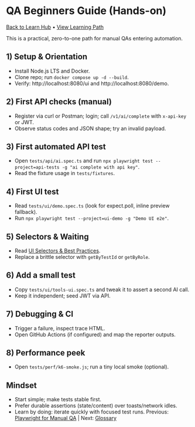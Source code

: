 # QA Beginners Guide (Hands-on)

[Back to Learn Hub](../INDEX.md) • [View Learning Path](../LEARNING-PATH.md)

This is a practical, zero-to-one path for manual QAs entering automation.

## 1) Setup & Orientation
- Install Node.js LTS and Docker.
- Clone repo; run `docker compose up -d --build`.
- Verify: http://localhost:8080/ui and http://localhost:8080/demo.

## 2) First API checks (manual)
- Register via curl or Postman; login; call `/v1/ai/complete` with `x-api-key` or JWT.
- Observe status codes and JSON shape; try an invalid payload.

## 3) First automated API test
- Open `tests/api/ai.spec.ts` and run `npx playwright test --project=api-tests -g "ai complete with api key"`.
- Read the fixture usage in `tests/fixtures`.

## 4) First UI test
- Read `tests/ui/demo.spec.ts` (look for expect.poll, inline preview fallback).
- Run `npx playwright test --project=ui-demo -g "Demo UI e2e"`.

## 5) Selectors & Waiting
- Read [UI Selectors & Best Practices](../../docs/SELECTORS-AND-BEST-PRACTICES.md).
- Replace a brittle selector with `getByTestId` or `getByRole`.

## 6) Add a small test
- Copy `tests/ui/tools-ui.spec.ts` and tweak it to assert a second AI call.
- Keep it independent; seed JWT via API.

## 7) Debugging & CI
- Trigger a failure, inspect trace HTML.
- Open GitHub Actions (if configured) and map the reporter outputs.

## 8) Performance peek
- Open `tests/perf/k6-smoke.js`; run a tiny local smoke (optional).

## Mindset
- Start simple; make tests stable first.
- Prefer durable assertions (state/content) over toasts/network idles.
- Learn by doing: iterate quickly with focused test runs.
Previous: [Playwright for Manual QA](PLAYWRIGHT-FOR-MANUAL-QA.md) | Next: [Glossary](GLOSSARY.md)

